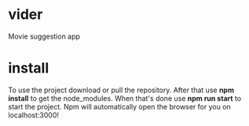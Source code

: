 # vider
 Movie suggestion app


# install
To use the project download or pull the repository. 
After that use **npm install** to get the node_modules.
When that's done use **npm run start** to start the project.
Npm will automatically open the browser for you on localhost:3000!

